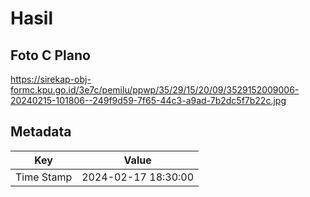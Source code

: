 # Hasil

## Foto C Plano

https://sirekap-obj-formc.kpu.go.id/3e7c/pemilu/ppwp/35/29/15/20/09/3529152009006-20240215-101806--249f9d59-7f65-44c3-a9ad-7b2dc5f7b22c.jpg


## Metadata

| Key        | Value               |
| ---------- | ------------------- |
| Time Stamp | 2024-02-17 18:30:00 |



